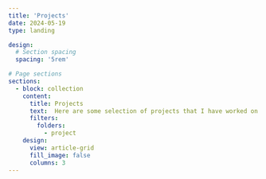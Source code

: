 ```yaml
---
title: 'Projects'
date: 2024-05-19
type: landing

design:
  # Section spacing
  spacing: '5rem'

# Page sections
sections:
  - block: collection
    content:
      title: Projects
      text:  Here are some selection of projects that I have worked on over the years playing various different roles.
      filters:
        folders:
          - project
    design:
      view: article-grid
      fill_image: false
      columns: 3
---
```


